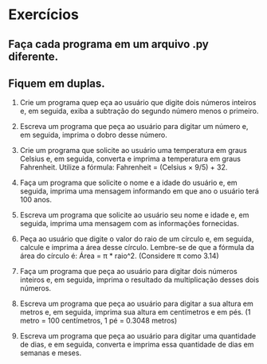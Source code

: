 # Exercícios
## Faça cada programa em um arquivo .py diferente.
## Fiquem em duplas.

1. Crie um programa quep eça ao usuário que digite dois números inteiros e, em seguida, exiba a subtração do segundo número menos o primeiro.

2. Escreva um programa que peça ao usuário para digitar um número e, em seguida, imprima o dobro desse número.

3. Crie um programa que solicite ao usuário uma temperatura em graus Celsius e, em seguida, converta e imprima a temperatura em graus Fahrenheit. Utilize a fórmula: Fahrenheit = (Celsius × 9/5) + 32.

4. Faça um programa que solicite o nome e a idade do usuário e, em seguida, imprima uma mensagem informando em que ano o usuário terá 100 anos.

5. Escreva um programa que solicite ao usuário seu nome e idade e, em seguida, imprima uma mensagem com as informações fornecidas.

6. Peça ao usuário que digite o valor do raio de um círculo e, em seguida, calcule e imprima a área desse círculo. Lembre-se de que a fórmula da área do círculo é: Área = π * raio^2. (Considere π como 3.14)

7. Faça um programa que peça ao usuário para digitar dois números inteiros e, em seguida, imprima o resultado da multiplicação desses dois números.

8. Escreva um programa que peça ao usuário para digitar a sua altura em metros e, em seguida, imprima sua altura em centímetros e em pés. (1 metro = 100 centímetros, 1 pé = 0.3048 metros)

9. Escreva um programa que peça ao usuário para digitar uma quantidade de dias, e em seguida, converta e imprima essa quantidade de dias em semanas e meses.
